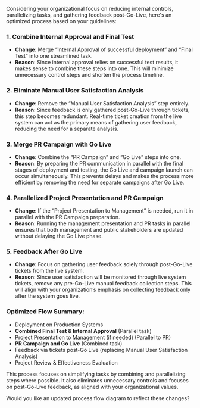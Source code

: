 Considering your organizational focus on reducing internal controls, parallelizing tasks, and gathering feedback post-Go-Live, here's an optimized process based on your guidelines:

### 1. **Combine Internal Approval and Final Test**
   - **Change**: Merge “Internal Approval of successful deployment” and “Final Test” into one streamlined task.
   - **Reason**: Since internal approval relies on successful test results, it makes sense to combine these steps into one. This will minimize unnecessary control steps and shorten the process timeline.

### 2. **Eliminate Manual User Satisfaction Analysis**
   - **Change**: Remove the “Manual User Satisfaction Analysis” step entirely.
   - **Reason**: Since feedback is only gathered post-Go-Live through tickets, this step becomes redundant. Real-time ticket creation from the live system can act as the primary means of gathering user feedback, reducing the need for a separate analysis.

### 3. **Merge PR Campaign with Go Live**
   - **Change**: Combine the “PR Campaign” and “Go Live” steps into one.
   - **Reason**: By preparing the PR communication in parallel with the final stages of deployment and testing, the Go Live and campaign launch can occur simultaneously. This prevents delays and makes the process more efficient by removing the need for separate campaigns after Go Live.

### 4. **Parallelized Project Presentation and PR Campaign**
   - **Change**: If the “Project Presentation to Management” is needed, run it in parallel with the PR Campaign preparation.
   - **Reason**: Running the management presentation and PR tasks in parallel ensures that both management and public stakeholders are updated without delaying the Go Live phase.

### 5. **Feedback After Go Live**
   - **Change**: Focus on gathering user feedback solely through post-Go-Live tickets from the live system.
   - **Reason**: Since user satisfaction will be monitored through live system tickets, remove any pre-Go-Live manual feedback collection steps. This will align with your organization’s emphasis on collecting feedback only after the system goes live.

### Optimized Flow Summary:
- Deployment on Production Systems
- **Combined Final Test & Internal Approval** (Parallel task)
- Project Presentation to Management (if needed) (Parallel to PR)
- **PR Campaign and Go Live** (Combined task)
- Feedback via tickets post-Go Live (replacing Manual User Satisfaction Analysis)
- Project Review & Effectiveness Evaluation

This process focuses on simplifying tasks by combining and parallelizing steps where possible. It also eliminates unnecessary controls and focuses on post-Go-Live feedback, as aligned with your organizational values.

Would you like an updated process flow diagram to reflect these changes?